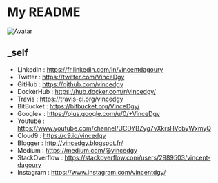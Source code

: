 # My README

![Avatar](https://avatars2.githubusercontent.com/u/6301908?v=3&s=300)

## _self

- LinkedIn : https://fr.linkedin.com/in/vincentdagoury
- Twitter : https://twitter.com/VinceDgy
- GitHub : https://github.com/vincedgy
- DockerHub : https://hub.docker.com/r/vincedgy/
- Travis : https://travis-ci.org/vincedgy
- BitBucket : https://bitbucket.org/VinceDgy/
- Google+ : https://plus.google.com/u/0/+VinceDgy
- Youtube : https://www.youtube.com/channel/UCDYBZyg7vXkrsHVcbyWxmyQ
- Cloud9 : https://c9.io/vincedgy
- Blogger : http://vincedgy.blogspot.fr/
- Medium : https://medium.com/@vincedgy
- StackOverflow : https://stackoverflow.com/users/2989503/vincent-dagoury
- Instagram : https://www.instagram.com/vincentdgy/
